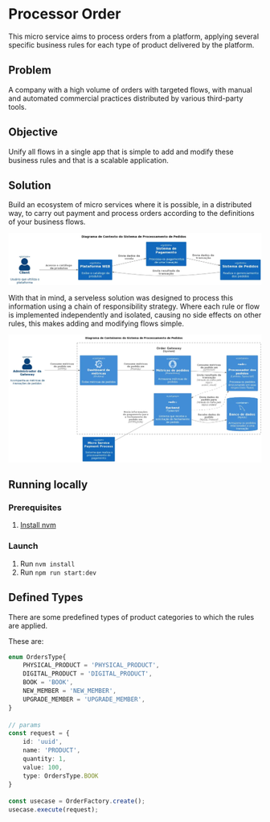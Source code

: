 # Processor Order

This micro service aims to process orders from a platform, applying several specific business rules for each type of product delivered by the platform.

## Problem

A company with a high volume of orders with targeted flows, with manual and automated commercial practices distributed by various third-party tools.

## Objective

Unify all flows in a single app that is simple to add and modify these business rules and that is a scalable application.


## Solution

Build an ecosystem of micro services where it is possible, in a distributed way, to carry out payment and process orders according to the definitions of your business flows.

![Context Diagram](/docs/diagrama-context.webp)

With that in mind, a serveless solution was designed to process this information using a chain of responsibility strategy. Where each rule or flow is implemented independently and isolated, causing no side effects on other rules, this makes adding and modifying flows simple.

![Order Processing System Container Diagram](/docs/diagrama-container.webp)

## Running locally
### Prerequisites

1. [Install nvm](https://github.com/nvm-sh/nvm)

### Launch

1. Run `nvm install`
2. Run `npm run start:dev`

## Defined Types

There are some predefined types of product categories to which the rules are applied.

These are:

``` typescript
enum OrdersType{
    PHYSICAL_PRODUCT = 'PHYSICAL_PRODUCT',
    DIGITAL_PRODUCT = 'DIGITAL_PRODUCT',
    BOOK = 'BOOK',
    NEW_MEMBER = 'NEW_MEMBER',
    UPGRADE_MEMBER = 'UPGRADE_MEMBER',
}

// params 
const request = {
    id: 'uuid',
    name: 'PRODUCT',
    quantity: 1,
    value: 100,
    type: OrdersType.BOOK
}

const usecase = OrderFactory.create();
usecase.execute(request);

```
